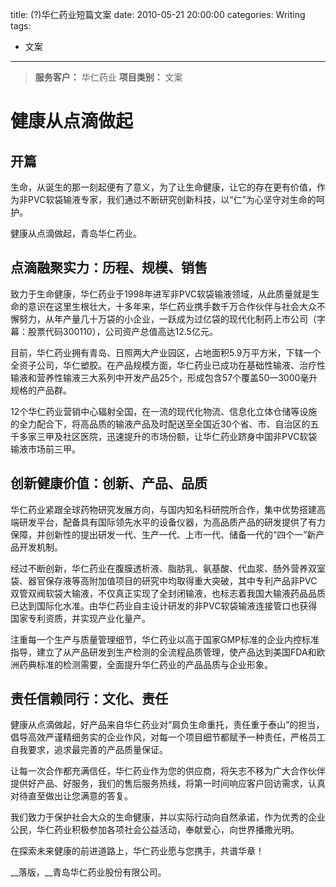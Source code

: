title: (?)华仁药业短篇文案
date: 2010-05-21 20:00:00
categories: Writing
tags:
 - 文案
---


> **服务客户：** 华仁药业
> **项目类别：** 文案

# 健康从点滴做起

## 开篇
生命，从诞生的那一刻起便有了意义，为了让生命健康，让它的存在更有价值，作为非PVC软袋输液专家，我们通过不断研究创新科技，以“仁”为心坚守对生命的呵护。

健康从点滴做起，青岛华仁药业。

## 点滴融聚实力：历程、规模、销售
致力于生命健康，华仁药业于1998年进军非PVC软袋输液领域，从此质量就是生命的意识在这里生根壮大，十多年来，华仁药业携手数千万合作伙伴与社会大众不懈努力，从年产量几十万袋的小企业，一跃成为过亿袋的现代化制药上市公司（字幕：股票代码300110），公司资产总值高达12.5亿元。

目前，华仁药业拥有青岛、日照两大产业园区，占地面积5.9万平方米，下辖一个全资子公司，华仁塑胶。在产品规模方面，华仁药业已成功在基础性输液、治疗性输液和营养性输液三大系列中开发产品25个，形成包含57个覆盖50—3000毫升规格的产品群。

12个华仁药业营销中心辐射全国，在一流的现代化物流、信息化立体仓储等设施的全力配合下，将高品质的输液产品及时配送至全国近30个省、市、自治区的五千多家三甲及社区医院，迅速提升的市场份额，让华仁药业跻身中国非PVC软袋输液市场前三甲。 

## 创新健康价值：创新、产品、品质
华仁药业紧跟全球药物研究发展方向，与国内知名科研院所合作，集中优势搭建高端研发平台，配备具有国际领先水平的设备仪器，为高品质产品的研发提供了有力保障，并创新性的提出研发一代、生产一代、上市一代、储备一代的“四个一”新产品开发机制。

经过不断创新，华仁药业在腹膜透析液、脂肪乳、氨基酸、代血浆、肠外营养双室袋、器官保存液等高附加值项目的研究中均取得重大突破，其中专利产品非PVC双管双阀软袋大输液，不仅真正实现了全封闭输液，也标志着我国大输液药品品质已达到国际化水准。由华仁药业自主设计研发的非PVC软袋输液连接管口也获得国家专利资质，并实现产业化量产。

注重每一个生产与质量管理细节，华仁药业以高于国家GMP标准的企业内控标准指导，建立了从产品研发到生产检测的全流程品质管理，使产品达到美国FDA和欧洲药典标准的检测需要，全面提升华仁药业的产品品质与企业形象。

## 责任信赖同行：文化、责任
健康从点滴做起，好产品来自华仁药业对“肩负生命重托，责任重于泰山”的担当，倡导高效严谨精细务实的企业作风，对每一个项目细节都赋予一种责任，严格员工自我要求，追求最完善的产品质量保证。

让每一次合作都充满信任，华仁药业作为您的供应商，将矢志不移为广大合作伙伴提供好产品、好服务，我们的售后服务热线，将第一时间响应客户回访需求，认真对待直至做出让您满意的答复。

我们致力于保护社会大众的生命健康，并以实际行动向自然承诺，作为优秀的企业公民，华仁药业积极参加各项社会公益活动，奉献爱心，向世界播撒光明。

在探索未来健康的前进道路上，华仁药业愿与您携手，共谱华章！

__落版，__青岛华仁药业股份有限公司。
